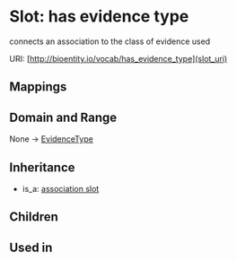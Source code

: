 # Slot: has evidence type


connects an association to the class of evidence used

URI: [http://bioentity.io/vocab/has_evidence_type](slot_uri)
## Mappings

## Domain and Range

None -> [EvidenceType](EvidenceType.md)
## Inheritance

 *  is_a: [association slot](association_slot.md)
## Children

## Used in

